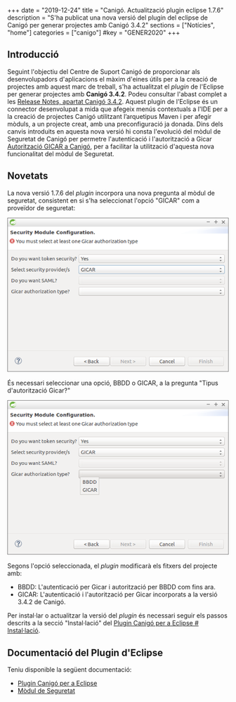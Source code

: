 +++
date        = "2019-12-24"
title       = "Canigó. Actualització plugin eclipse 1.7.6"
description = "S'ha publicat una nova versió del plugin del eclipse de Canigó per generar projectes amb Canigó 3.4.2"
sections    = ["Notícies", "home"]
categories  = ["canigo"]
#key         = "GENER2020"
+++

## Introducció

Seguint l'objectiu del Centre de Suport Canigó de proporcionar als desenvolupadors d'aplicacions el màxim d'eines útils per a la creació de projectes amb aquest marc de treball, s'ha actualitzat el _plugin_ de l'Eclipse per generar projectes amb **Canigó 3.4.2**. Podeu consultar l'abast complet a les [Release Notes, apartat Canigó 3.4.2](/noticies/release-notes-canigo-34). Aquest plugin de l’Eclipse és un connector desenvolupat a mida que afegeix menús contextuals a l'IDE per a la creació de projectes Canigó utilitzant l’arquetipus Maven i per afegir mòduls, a un projecte creat, amb una preconfiguració ja donada. Dins dels canvis introduits en aquesta nova versió hi consta l'evolució del mòdul de Seguretat de Canigó per permetre l'autenticació i l'autorització a Gicar [Autorització GICAR a Canigó](/noticies/2019-10-22-Actualitzacio_modul_Seguretat), per a facilitar la utilització d'aquesta nova funcionalitat del mòdul de Seguretat.

## Novetats

La nova versió 1.7.6 del _plugin_ incorpora una nova pregunta al mòdul de seguretat, consistent en si s'ha seleccionat l'opció "GICAR" com a proveïdor de seguretat:

![](/images/news/Security_module_configuration_1_7_6.png)

És necessari seleccionar una opció, BBDD o GICAR, a la pregunta "Tipus d'autorització Gicar?"

![](/images/news/Gicar_athorization_type.png)

Segons l'opció seleccionada, el _plugin_ modificarà els fitxers del projecte amb:

* BBDD: L'autenticació per Gicar i autorització per BBDD com fins ara. 
* GICAR: L'autenticació i l'autorització per Gicar incorporats a la versió 3.4.2 de Canigó.

Per instal·lar o actualitzar la versió del _plugin_ és necessari seguir els passos descrits a la secció "Instal·lació" del [Plugin Canigó per a Eclipse # Instal·lació](/canigo-download-related/plugin-canigo/#instal-lació).

## Documentació del Plugin d'Eclipse

Teniu disponible la següent documentació:

* [Plugin Canigó per a Eclipse](/canigo-download-related/plugin-canigo/)
* [Mòdul de Seguretat](/canigo-documentacio-versions-3x-core/modul-seguretat/)
